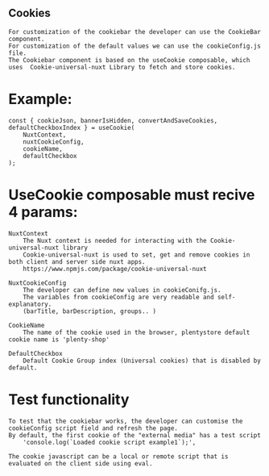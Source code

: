 ## Cookies
    For customization of the cookiebar the developer can use the CookieBar component.
    For customization of the default values we can use the cookieConfig.js file.
    The Cookiebar component is based on the useCookie composable, which uses  Cookie-universal-nuxt Library to fetch and store cookies.

# Example:
    const { cookieJson, bannerIsHidden, convertAndSaveCookies, defaultCheckboxIndex } = useCookie(
        NuxtContext,
        nuxtCookieConfig,
        cookieName,
        defaultCheckbox
    );
# UseCookie composable must recive 4 params:
    NuxtContext
        The Nuxt context is needed for interacting with the Cookie-universal-nuxt library
        Cookie-universal-nuxt is used to set, get and remove cookies in both client and server side nuxt apps. 
        https://www.npmjs.com/package/cookie-universal-nuxt 

    NuxtCookieConfig 
        The developer can define new values in cookieConifg.js.
        The variables from cookieConfig are very readable and self-explanatory.
        (barTitle, barDescription, groups.. )

    CookieName
        The name of the cookie used in the browser, plentystore default cookie name is 'plenty-shop'

    DefaultCheckbox
        Default Cookie Group index (Universal cookies) that is disabled by default.
# Test functionality
    To test that the cookiebar works, the developer can customise the cookieConfig script field and refresh the page.
    By default, the first cookie of the "external media" has a test script
        'console.log(`Loaded cookie script example1`);',
    
    The cookie javascript can be a local or remote script that is evaluated on the client side using eval.
